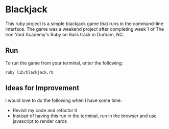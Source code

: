 # Blackjack

This ruby project is a simple blackjack game that runs in the command-line interface.  The game was a weekend project after completing week 1 of The Iron Yard Academy's Ruby on Rails track in Durham, NC.

## Run

To run the game from your terminal, enter the following:

```
ruby lib/blackjack.rb
```

## Ideas for Improvement

I would love to do the following when I have some time:

* Revisit my code and refactor it
* Instead of having this run in the terminal, run in the browser and use javascript to render cards